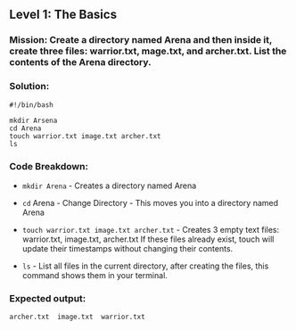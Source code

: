 ## Level 1: The Basics

### Mission: Create a directory named Arena and then inside it, create three files: warrior.txt, mage.txt, and archer.txt. List the contents of the Arena directory.

### Solution:
```
#!/bin/bash

mkdir Arsena
cd Arena
touch warrior.txt image.txt archer.txt
ls
```
### Code Breakdown:

- `mkdir Arena` - Creates a directory named Arena
  
- `cd` Arena - Change Directory - This moves you into a directory named Arena

- `touch warrior.txt image.txt archer.txt` - Creates 3 empty text files: warrior.txt, image.txt, archer.txt If these files already exist, touch will update their timestamps without changing their contents.

- `ls` -  List all files in the current directory, after creating the files, this command shows them in your terminal.

### Expected output:
```
archer.txt  image.txt  warrior.txt
```
